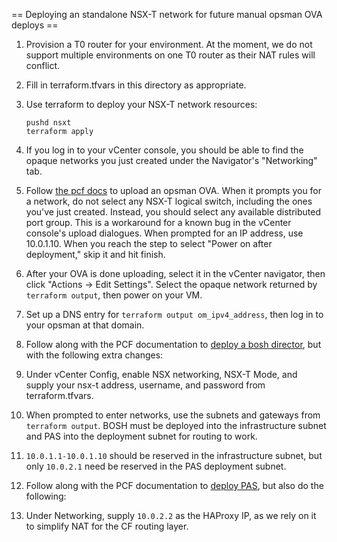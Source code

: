 == Deploying an standalone NSX-T network for future manual opsman OVA deploys ==

1. Provision a T0 router for your environment. At the moment, we do not support multiple environments on one T0 router as their NAT rules will conflict.

1. Fill in terraform.tfvars in this directory as appropriate.

1. Use terraform to deploy your NSX-T network resources:
   ```
   pushd nsxt
   terraform apply
   ```

1. If you log in to your vCenter console, you should be able to find the opaque networks you just created under the Navigator's "Networking" tab.

1. Follow [the pcf docs](https://docs.pivotal.io/pivotalcf/2-1/customizing/deploying-vm.html)
   to upload an opsman OVA. When it prompts you for a network, do not select any NSX-T logical switch, including the ones you've just created.
   Instead, you should select any available distributed port group. This is a workaround for a known bug in the vCenter console's upload dialogues.
   When prompted for an IP address, use 10.0.1.10.
   When you reach the step to select "Power on after deployment," skip it and hit finish.

1. After your OVA is done uploading, select it in the vCenter navigator, then click "Actions -> Edit Settings".
   Select the opaque network returned by `terraform output`, then power on your VM.

1. Set up a DNS entry for `terraform output om_ipv4_address`, then log in to your opsman at that domain.

1. Follow along with the PCF documentation to [deploy a bosh director](https://docs.pivotal.io/pivotalcf/2-1/customizing/vsphere-config.html), but with the following extra changes:
  1. Under vCenter Config, enable NSX networking, NSX-T Mode, and supply your nsx-t address, username, and password from terraform.tfvars.
  1. When prompted to enter networks, use the subnets and gateways from `terraform output`. BOSH must be deployed into the infrastructure subnet and PAS into the deployment subnet for routing to work.
  1. `10.0.1.1-10.0.1.10` should be reserved in the infrastructure subnet, but only `10.0.2.1` need be reserved in the PAS deployment subnet.

1. Follow along with the PCF documentation to [deploy PAS](https://docs.pivotal.io/pivotalcf/2-1/customizing/config-er-vmware.html), but also do the following:
  1. Under Networking, supply `10.0.2.2` as the HAProxy IP, as we rely on it to simplify NAT for the CF routing layer.
